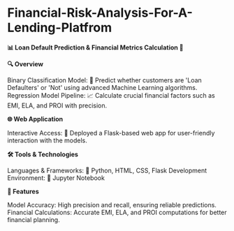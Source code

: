 # Financial-Risk-Analysis-For-A-Lending-Platfrom
**📊 Loan Default Prediction &amp; Financial Metrics Calculation 🚀**

**🔍 Overview**

Binary Classification Model: 🏦 Predict whether customers are 'Loan Defaulters' or 'Not' using advanced Machine Learning algorithms.
Regression Model Pipeline: 📈 Calculate crucial financial factors such as EMI, ELA, and PROI with precision.


**🌐 Web Application**

Interactive Access: 🌟 Deployed a Flask-based web app for user-friendly interaction with the models.


**🛠️ Tools & Technologies**

Languages & Frameworks: 🐍 Python, HTML, CSS, Flask
Development Environment: 📓 Jupyter Notebook


**🎯 Features**

Model Accuracy: High precision and recall, ensuring reliable predictions.
Financial Calculations: Accurate EMI, ELA, and PROI computations for better financial planning.

